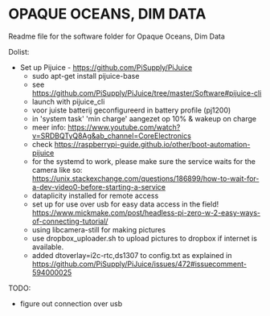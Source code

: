 # OPAQUE OCEANS, DIM DATA

Readme file for the software folder for Opaque Oceans, Dim Data

Dolist:
- Set up Pijuice - https://github.com/PiSupply/PiJuice
    - sudo apt-get install pijuice-base
    - see https://github.com/PiSupply/PiJuice/tree/master/Software#pijuice-cli
    - launch with pijuice_cli
    - voor juiste batterij geconfigureerd in battery profile (pj1200)
    - in 'system task' 'min charge' aangezet op 10% & wakeup on charge
    - meer info: https://www.youtube.com/watch?v=SRDBQTyQ8Ag&ab_channel=CoreElectronics
    - check https://raspberrypi-guide.github.io/other/boot-automation-pijuice
    - for the systemd to work, please make sure the service waits for the camera like so: https://unix.stackexchange.com/questions/186899/how-to-wait-for-a-dev-video0-before-starting-a-service
    - dataplicity installed for remote access
    - set up for use over usb for easy data access in the field! https://www.mickmake.com/post/headless-pi-zero-w-2-easy-ways-of-connecting-tutorial/
    - using libcamera-still for making pictures
    - use dropbox_uploader.sh to upload pictures to dropbox if internet is available.
    - added dtoverlay=i2c-rtc,ds1307 to config.txt as explained in  https://github.com/PiSupply/PiJuice/issues/472#issuecomment-594000025


TODO:
- figure out connection over usb

